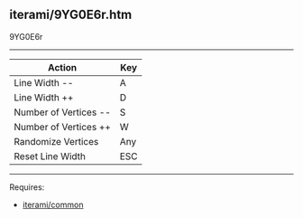 iterami/9YG0E6r.htm
-------------------

9YG0E6r

---

Action                | Key
----------------------|----
Line Width --         | A
Line Width ++         | D
Number of Vertices -- | S
Number of Vertices ++ | W
Randomize Vertices    | Any
Reset Line Width      | ESC

---

Requires:
* [iterami/common](https://github.com/iterami/common)
